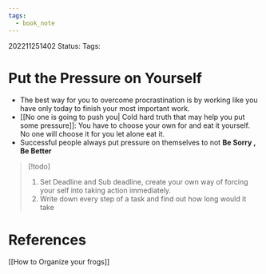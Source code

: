 ```yaml
---
tags:
  - book_note
---
```


202211251402
Status: 
Tags: 

# Put the Pressure on Yourself
- The best way for you to overcome procrastination is by working like you have only today to finish your most important work.
- [[No one is going to push you| Cold hard truth that may help you put some pressure]]: You have to choose your own for and eat it yourself. No one will choose it for you let alone eat it.
- Successful people always put pressure on themselves to not **Be Sorry , Be Better**

>[!todo]
>1. Set Deadline and Sub deadline, create your own way of forcing your self into taking action immediately.
>2. Write down every step of a task and find out how long would it take 


# References
[[How to Organize your frogs]]